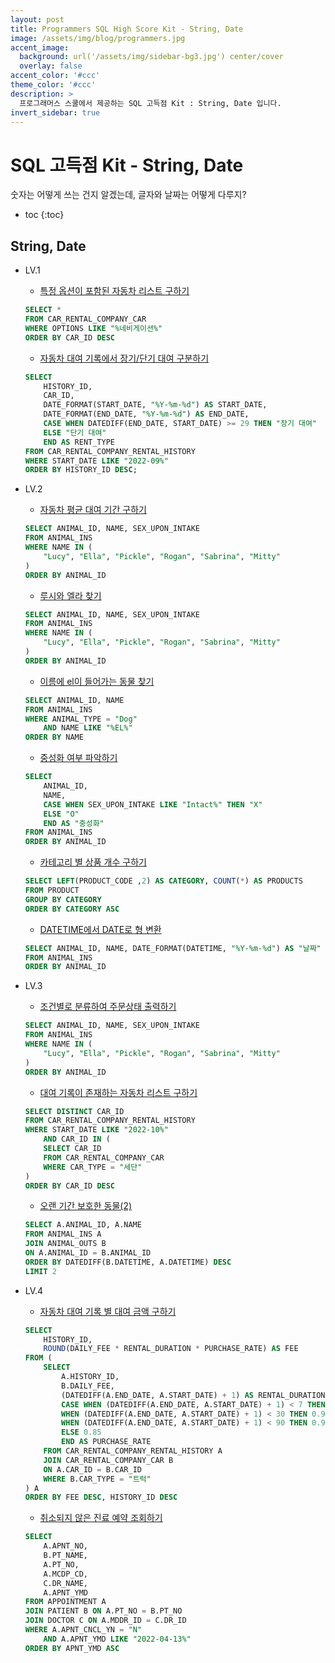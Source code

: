 ```yaml
---
layout: post
title: Programmers SQL High Score Kit - String, Date
image: /assets/img/blog/programmers.jpg
accent_image: 
  background: url('/assets/img/sidebar-bg3.jpg') center/cover
  overlay: false
accent_color: '#ccc'
theme_color: '#ccc'
description: >
  프로그래머스 스쿨에서 제공하는 SQL 고득점 Kit : String, Date 입니다. 
invert_sidebar: true
---
```


# SQL 고득점 Kit - String, Date

숫자는 어떻게 쓰는 건지 알겠는데, 글자와 날짜는 어떻게 다루지?

* toc
{:toc}


## String, Date

- LV.1
    - [특정 옵션이 포함된 자동차 리스트 구하기](https://school.programmers.co.kr/learn/courses/30/lessons/157343)
    ```sql
    SELECT *
    FROM CAR_RENTAL_COMPANY_CAR
    WHERE OPTIONS LIKE "%네비게이션%"
    ORDER BY CAR_ID DESC
    ```
    - [자동차 대여 기록에서 장기/단기 대여 구분하기](https://school.programmers.co.kr/learn/courses/30/lessons/151138)
    ```sql
    SELECT 
        HISTORY_ID, 
        CAR_ID, 
        DATE_FORMAT(START_DATE, "%Y-%m-%d") AS START_DATE,
        DATE_FORMAT(END_DATE, "%Y-%m-%d") AS END_DATE,
        CASE WHEN DATEDIFF(END_DATE, START_DATE) >= 29 THEN "장기 대여"
        ELSE "단기 대여" 
        END AS RENT_TYPE
    FROM CAR_RENTAL_COMPANY_RENTAL_HISTORY
    WHERE START_DATE LIKE "2022-09%"
    ORDER BY HISTORY_ID DESC;
    ```

- LV.2
    - [자동차 평균 대여 기간 구하기](https://school.programmers.co.kr/learn/courses/30/lessons/157342)
    ```sql
    SELECT ANIMAL_ID, NAME, SEX_UPON_INTAKE
    FROM ANIMAL_INS
    WHERE NAME IN (
        "Lucy", "Ella", "Pickle", "Rogan", "Sabrina", "Mitty"
    )
    ORDER BY ANIMAL_ID
    ```
    - [루시와 엘라 찾기](https://school.programmers.co.kr/learn/courses/30/lessons/59046)
    ```sql
    SELECT ANIMAL_ID, NAME, SEX_UPON_INTAKE
    FROM ANIMAL_INS
    WHERE NAME IN (
        "Lucy", "Ella", "Pickle", "Rogan", "Sabrina", "Mitty"
    )
    ORDER BY ANIMAL_ID
    ```
    - [이름에 el이 들어가는 동물 찾기](https://school.programmers.co.kr/learn/courses/30/lessons/59047)
    ```sql
    SELECT ANIMAL_ID, NAME
    FROM ANIMAL_INS
    WHERE ANIMAL_TYPE = "Dog"
        AND NAME LIKE "%EL%"
    ORDER BY NAME
    ```
    - [중성화 여부 파악하기](https://school.programmers.co.kr/learn/courses/30/lessons/59409)
    ```sql
    SELECT 
        ANIMAL_ID,
        NAME,
        CASE WHEN SEX_UPON_INTAKE LIKE "Intact%" THEN "X"
        ELSE "O"
        END AS "중성화"
    FROM ANIMAL_INS
    ORDER BY ANIMAL_ID
    ```
    - [카테고리 별 상품 개수 구하기](https://school.programmers.co.kr/learn/courses/30/lessons/131529)
    ```sql
    SELECT LEFT(PRODUCT_CODE ,2) AS CATEGORY, COUNT(*) AS PRODUCTS
    FROM PRODUCT
    GROUP BY CATEGORY
    ORDER BY CATEGORY ASC
    ```
    - [DATETIME에서 DATE로 형 변환](https://school.programmers.co.kr/learn/courses/30/lessons/59414)
    ```sql
    SELECT ANIMAL_ID, NAME, DATE_FORMAT(DATETIME, "%Y-%m-%d") AS "날짜"
    FROM ANIMAL_INS
    ORDER BY ANIMAL_ID
    ```

- LV.3
    - [조건별로 분류하여 주문상태 출력하기](https://school.programmers.co.kr/learn/courses/30/lessons/131113)
    ```sql
    SELECT ANIMAL_ID, NAME, SEX_UPON_INTAKE
    FROM ANIMAL_INS
    WHERE NAME IN (
        "Lucy", "Ella", "Pickle", "Rogan", "Sabrina", "Mitty"
    )
    ORDER BY ANIMAL_ID
    ```
    - [대여 기록이 존재하는 자동차 리스트 구하기](https://school.programmers.co.kr/learn/courses/30/lessons/157341)
    ```sql
    SELECT DISTINCT CAR_ID
    FROM CAR_RENTAL_COMPANY_RENTAL_HISTORY
    WHERE START_DATE LIKE "2022-10%"
        AND CAR_ID IN (
        SELECT CAR_ID
        FROM CAR_RENTAL_COMPANY_CAR
        WHERE CAR_TYPE = "세단"
    ) 
    ORDER BY CAR_ID DESC
    ```
    - [오랜 기간 보호한 동물(2)](https://school.programmers.co.kr/learn/courses/30/lessons/59411)
    ```sql
    SELECT A.ANIMAL_ID, A.NAME
    FROM ANIMAL_INS A
    JOIN ANIMAL_OUTS B
    ON A.ANIMAL_ID = B.ANIMAL_ID
    ORDER BY DATEDIFF(B.DATETIME, A.DATETIME) DESC
    LIMIT 2
    ```

- LV.4
    - [자동차 대여 기록 별 대여 금액 구하기](https://school.programmers.co.kr/learn/courses/30/lessons/151141)
    ```sql
    SELECT 
        HISTORY_ID,
        ROUND(DAILY_FEE * RENTAL_DURATION * PURCHASE_RATE) AS FEE
    FROM (
        SELECT
            A.HISTORY_ID,
            B.DAILY_FEE,
            (DATEDIFF(A.END_DATE, A.START_DATE) + 1) AS RENTAL_DURATION,
            CASE WHEN (DATEDIFF(A.END_DATE, A.START_DATE) + 1) < 7 THEN 1
            WHEN (DATEDIFF(A.END_DATE, A.START_DATE) + 1) < 30 THEN 0.95
            WHEN (DATEDIFF(A.END_DATE, A.START_DATE) + 1) < 90 THEN 0.92
            ELSE 0.85
            END AS PURCHASE_RATE
        FROM CAR_RENTAL_COMPANY_RENTAL_HISTORY A
        JOIN CAR_RENTAL_COMPANY_CAR B
        ON A.CAR_ID = B.CAR_ID
        WHERE B.CAR_TYPE = "트럭"
    ) A
    ORDER BY FEE DESC, HISTORY_ID DESC
    ```
    - [취소되지 않은 진료 예약 조회하기](https://school.programmers.co.kr/learn/courses/30/lessons/132204)
    ```sql
    SELECT 
        A.APNT_NO, 
        B.PT_NAME,
        A.PT_NO, 
        A.MCDP_CD,
        C.DR_NAME,
        A.APNT_YMD
    FROM APPOINTMENT A
    JOIN PATIENT B ON A.PT_NO = B.PT_NO
    JOIN DOCTOR C ON A.MDDR_ID = C.DR_ID
    WHERE A.APNT_CNCL_YN = "N" 
        AND A.APNT_YMD LIKE "2022-04-13%"
    ORDER BY APNT_YMD ASC
    ```
